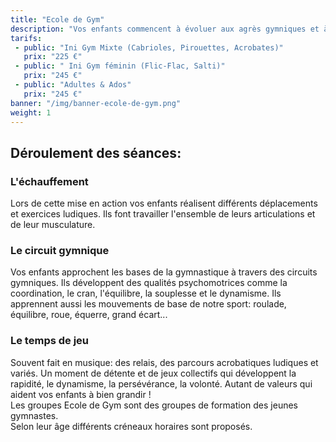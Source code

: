 ```yaml
---
title: "Ecole de Gym"
description: "Vos enfants commencent à évoluer aux agrès gymniques et à effectuer des figures imposées: marcher sur la poutre, tourner autour des barres, traverser à la suspension et à l'appui, faire l'équilibre , la roue. Ils présentent ses différents exercices et valident leurs compétences lors du challenge ANSELME du PSLM. Ils reçoivent à cette occasion une coupe ou une médaille attestant de leur capacité et récompensant le niveau qu'ils ont acquis."
tarifs:
 - public: "Ini Gym Mixte (Cabrioles, Pirouettes, Acrobates)"
   prix: "225 €"
 - public: " Ini Gym féminin (Flic-Flac, Salti)"
   prix: "245 €"
 - public: "Adultes & Ados"
   prix: "245 €"
banner: "/img/banner-ecole-de-gym.png"
weight: 1
---
```

## Déroulement des séances:

### L'échauffement
Lors de cette mise en action vos enfants réalisent différents déplacements et exercices ludiques. Ils font travailler l'ensemble de leurs articulations et de leur musculature.

### Le circuit gymnique
Vos enfants approchent les bases de la gymnastique à travers des circuits gymniques. Ils développent des qualités psychomotrices comme la coordination, le cran, l'équilibre, la souplesse et le dynamisme. Ils apprennent aussi les mouvements de base de notre sport: roulade, équilibre, roue, équerre, grand écart...

### Le temps de jeu
Souvent fait en musique: des relais, des parcours acrobatiques ludiques et variés. Un moment de détente et de jeux collectifs qui développent la rapidité, le dynamisme, la persévérance, la volonté. Autant de valeurs qui aident vos enfants à bien grandir !  
Les groupes Ecole de Gym sont des groupes de formation des jeunes gymnastes.  
Selon leur âge différents créneaux horaires sont proposés.
